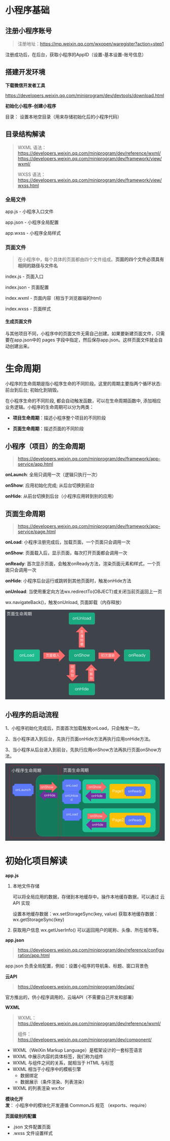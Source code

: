 # 小程序基础

## 注册小程序账号

> 注册地址：https://mp.weixin.qq.com/wxopen/waregister?action=step1

注册成功后，在后台，获取小程序的AppID（设置-基本设置-账号信息）

## 搭建开发环境

**下载微信开发者工具**

https://developers.weixin.qq.com/miniprogram/dev/devtools/download.html

**初始化小程序-创建小程序**

目录： 设置本地空目录（用来存储初始化后的小程序代码）

## 目录结构解读

> WXML 语法：
> https://developers.weixin.qq.com/miniprogram/dev/reference/wxml/
> https://developers.weixin.qq.com/miniprogram/dev/framework/view/wxml/
>
> WXSS 语法：
> https://developers.weixin.qq.com/miniprogram/dev/framework/view/wxss.html

### 全局文件

app.js - 小程序入口文件

app.json - 小程序全局配置

app.wxss - 小程序全局样式

### 页面文件

> 在小程序中，每个具体的页面都由四个文件组成。**页面的四个文件必须具有相同的路径与文件名**

index.js - 页面入口

index.json - 页面配置

index.wxml - 页面内容（相当于浏览器端的html）

index.wxss - 页面样式

<h4>生成页面文件</h4>

与其他项目不同，小程序中的页面文件无需自己创建。如果要新建页面文件，只需要在app.json中的 pages 字段中指定，然后保存app.json。这样页面文件就会自动创建出来。



# 生命周期

小程序的生命周期是指小程序生命的不同阶段。这里的周期主要指两个循环状态: 前台到后台; 初始化到销毁。

在小程序生命的不同阶段, 都会自动触发函数，可以在生命周期函数中, 添加相应业务逻辑。小程序的生命周期可以分为两类：

- **项目生命周期**：描述小程序整个项目的不同阶段

- **页面生命周期**：描述页面的不同阶段

## 小程序（项目）的生命周期

> https://developers.weixin.qq.com/miniprogram/dev/framework/app-service/app.html

**onLaunch**: 全局只调用一次（逻辑只执行一次）

**onShow**: 应用初始化完成; 从后台切换到前台

**onHide**: 从前台切换到后台（小程序应用转到别的应用）

## **页面生命周期**

> https://developers.weixin.qq.com/miniprogram/dev/framework/app-service/page.html

**onLoad**: 小程序注册完成后，加载页面，一个页面只会调用一次

**onShow**: 页面载入后，显示页面，每次打开页面都会调用一次

**onReady**: 首次显示页面，会触发onReady方法，渲染页面元素和样式，一个页面只会调用一次

**onHide**: 小程序后台运行或跳转到其他页面时，触发onHide方法

**onUnload**: 当使用重定向方法wx.redirectTo(OBJECT)或关闭当前页返回上一页

wx.navigateBack()，触发onUnload, 页面卸载（内存释放）

![image-20220519172220588](./images/页面生命周期.png)

## 小程序的启动流程

1、小程序初始化完成后，页面首次加载触发onLoad，只会触发一次。

2、当小程序进入到后台，先执行页面onHide方法再执行应用onHide方法。 

3、当小程序从后台进入到前台，先执行应用onShow方法再执行页面onShow方法。

![image-20220519172447341](./images/启动流程.png)



# 初始化项目解读

**app.js**

1. 本地文件存储

   可以将全局应用的数据，存储到本地缓存中。操作本地缓存数据，可以通过 云API 实现

   设置本地缓存数据：wx.setStorageSync(key, value)
   获取本地缓存数据：wx.getStorageSync(key)

2. 获取用户信息
   wx.getUserInfo() 可以返回用户的昵称、头像、所在城市等。

**app.json**

> https://developers.weixin.qq.com/miniprogram/dev/reference/configuration/app.html

app.json 负责全局配置，例如：设置小程序的导航条、标题、窗口背景色

**云API**

> https://developers.weixin.qq.com/miniprogram/dev/api/

官方推出的，供小程序调用的，云端API（不需要自己开发和部署）

**WXML**

> WXML：https://developers.weixin.qq.com/miniprogram/dev/reference/wxml/
>
> 组件：https://developers.weixin.qq.com/miniprogram/dev/component/

- WXML（WeiXin Markup Language）是框架设计的一套标签语言
- WXML 中展示内容的具体标签，我们称为组件
- WXML 与组件之间的关系，就相当于 HTML 与标签
- WXML 相当于小程序中的模板引擎
  - 数据绑定
  - 数据展示（条件渲染、列表渲染）
- WXML 的列表渲染
  wx:for

**模块化开发**： 小程序中的模块化开发遵循 CommonJS 规范 （exports、require）

**页面级别的配置**

- .json 文件配置页面
- .wxss 文件设置样式